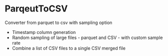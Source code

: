 # ParqeutToCSV
Converter from parquet to csv with sampling option

* Timestamp column generation
* Random sampling of large files - parquet and CSV - with custom sample rate
* Combine a list of CSV files to a single CSV merged file
